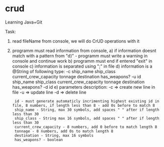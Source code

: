 # crud
Learning Java+Git

Task:

1. read fileName from console, we will do CrUD operations with it
2. programm must read information from console,
    a) if information doesnt match with a pattern from "d)" - programm must write a warning in console and continue work
    b) programm must end if entered "exit" in console
    c) information is separated using ";" in file
    d) information is a @String of following type:
        -c ship_name ship_class current_crew_capacity tonnage destination has_weapons?
        -u id ship_name ship_class current_crew_capacity tonnage destination has_weapons?
        -d id
    e) parameters description:
        -c => create new line in file
        -u => update line
        -d => delete line

        id - must generate automaticly incrimenting highest existing id in file, 8 numbers, if length less than 8 - add 0s before to match 8
        ship_name - String, max 30 symbols, add spaces " " after if length less than 30
        ship_class - String max 16 symbols, add spaces " " after if length less than 30
        current_crew_capacity - 8 numbers, add 0 before to match length 8
        tonnage - 8 numbers, add 0s to match length 8
        destination - String, max 16 symbols
        has_weapons? - boolean
